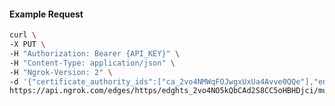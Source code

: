 <!-- Code generated for API Clients. DO NOT EDIT. -->
#### Example Request
```bash
curl \
-X PUT \
-H "Authorization: Bearer {API_KEY}" \
-H "Content-Type: application/json" \
-H "Ngrok-Version: 2" \
-d '{"certificate_authority_ids":["ca_2vo4NMWqFOJwgxUxUa4Avve0QQe"],"enabled":true}' \
https://api.ngrok.com/edges/https/edghts_2vo4NO5kQbCAd2S8CC5oHBHDjci/mutual_tls
